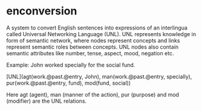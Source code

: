 # enconversion
A system to convert English sentences into expressions of an interlingua called Universal Networking Language (UNL). UNL represents knowledge in form of semantic network, where nodes represent concepts and links represent semantic roles between concepts. UNL nodes also contain semantic attributes like number, tense, aspect, mood, negation etc. 

Example: John worked specially for the social fund.

[UNL](agt(work.@past.@entry, John), man(work.@past.@entry, specially), pur(work.@past.@entry, fund), mod(fund, social)) 

Here agt (agent), man (manner of the action), pur (purpose) and mod (modifier) are the UNL relations.

